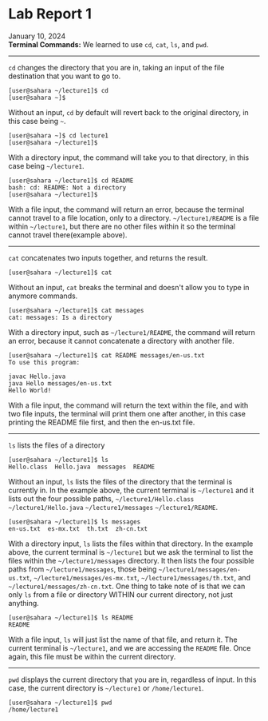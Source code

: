 # Lab Report 1
January 10, 2024 <br/>
**Terminal Commands:**
We learned to use `cd`, `cat`, `ls`, and `pwd`. <br/>

---
`cd` changes the directory that you are in, taking an input of the file destination that you want to go to.
```
[user@sahara ~/lecture1]$ cd
[user@sahara ~]$
```
Without an input, `cd` by default will revert back to the original directory, in this case being `~`. <br/>
```
[user@sahara ~]$ cd lecture1
[user@sahara ~/lecture1]$ 
```
With a directory input, the command will take you to that directory, in this case being `~/lecture1`. <br/>
```
[user@sahara ~/lecture1]$ cd README
bash: cd: README: Not a directory
[user@sahara ~/lecture1]$
```
With a file input, the command will return an error, because the terminal cannot travel to a file location, only to a directory. `~/lecture1/README` is a file within `~/lecture1`, but there are no other files within it so the terminal cannot travel there(example above). <br/>

---
`cat` concatenates two inputs together, and returns the result. <br/>
```
[user@sahara ~/lecture1]$ cat
```
Without an input, `cat` breaks the terminal and doesn't allow you to type in anymore commands. <br/>
```
[user@sahara ~/lecture1]$ cat messages 
cat: messages: Is a directory
```
With a directory input, such as `~/lecture1/README`, the command will return an error, because it cannot concatenate a directory with another file. <br/>
```
[user@sahara ~/lecture1]$ cat README messages/en-us.txt
To use this program:

javac Hello.java
java Hello messages/en-us.txt
Hello World!
```
With a file input, the command will return the text within the file, and with two file inputs, the terminal will print them one after another, in this case printing the README file first, and then the en-us.txt file. <br/>

---
`ls` lists the files of a directory
```
[user@sahara ~/lecture1]$ ls
Hello.class  Hello.java  messages  README
```
Without an input, `ls` lists the files of the directory that the terminal is currently in. In the example above, the current terminal is `~/lecture1` and it lists out the four possible paths, `~/lecture1/Hello.class`  `~/lecture1/Hello.java`  `~/lecture1/messages`  `~/lecture1/README`. <br/>
```
[user@sahara ~/lecture1]$ ls messages
en-us.txt  es-mx.txt  th.txt  zh-cn.txt
```
With a directory input, `ls` lists the files within that directory. In the example above, the current terminal is `~/lecture1` but we ask the terminal to list the files within the `~/lecture1/messages` directory. It then lists the four possible paths from `~/lecture1/messages`, those being `~/lecture1/messages/en-us.txt`,  `~/lecture1/messages/es-mx.txt`,  `~/lecture1/messages/th.txt`, and  `~/lecture1/messages/zh-cn.txt`. One thing to take note of is that we can only `ls` from a file or directory WITHIN our current directory, not just anything.  <br/>
```
[user@sahara ~/lecture1]$ ls README
README
```
With a file input, `ls` will just list the name of that file, and return it. The current terminal is `~/lecture1`, and we are accessing the `README` file. Once again, this file must be within the current directory. <br/>

---
`pwd` displays the current directory that you are in, regardless of input. In this case, the current directory is `~/lecture1` or `/home/lecture1`.
```
[user@sahara ~/lecture1]$ pwd
/home/lecture1
```
